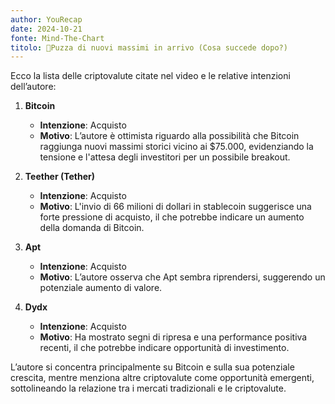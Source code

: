 ```yaml
---
author: YouRecap
date: 2024-10-21
fonte: Mind-The-Chart 
titolo: 🚨Puzza di nuovi massimi in arrivo (Cosa succede dopo?)
---
```


Ecco la lista delle criptovalute citate nel video e le relative intenzioni dell’autore:

1. **Bitcoin**
   - **Intenzione**: Acquisto
   - **Motivo**: L’autore è ottimista riguardo alla possibilità che Bitcoin raggiunga nuovi massimi storici vicino ai $75.000, evidenziando la tensione e l'attesa degli investitori per un possibile breakout.

2. **Teether (Tether)**
   - **Intenzione**: Acquisto
   - **Motivo**: L'invio di 66 milioni di dollari in stablecoin suggerisce una forte pressione di acquisto, il che potrebbe indicare un aumento della domanda di Bitcoin.

3. **Apt**
   - **Intenzione**: Acquisto
   - **Motivo**: L’autore osserva che Apt sembra riprendersi, suggerendo un potenziale aumento di valore.

4. **Dydx**
   - **Intenzione**: Acquisto
   - **Motivo**: Ha mostrato segni di ripresa e una performance positiva recenti, il che potrebbe indicare opportunità di investimento.

L’autore si concentra principalmente su Bitcoin e sulla sua potenziale crescita, mentre menziona altre criptovalute come opportunità emergenti, sottolineando la relazione tra i mercati tradizionali e le criptovalute.
